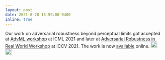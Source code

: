 ```yaml
---
layout: post
date: 2021-8-28 15:59:00-0400
inline: true
---
```

Our work on adversarial robustness beyond perceptual limits got accepted at [AdvML workshop](https://advml-workshop.github.io/icml2021/) at ICML 2021 and later at [Adversarial Robustness in Real World Workshop](https://iccv21-adv-workshop.github.io/) at ICCV 2021. The work is now [available](https://openreview.net/forum?id=SHB_znlW5G7) online. <img class="emoji" title=":sparkles:" alt=":sparkles:" src="https://github.githubassets.com/images/icons/emoji/unicode/2728.png" height="20" width="20"> <img class="emoji" title=":smile:" alt=":smile:" src="https://github.githubassets.com/images/icons/emoji/unicode/1f604.png" height="20" width="20">